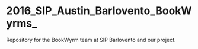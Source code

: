 # 2016_SIP_Austin_Barlovento_BookWyrms_
Repository for the BookWyrm team at SIP Barlovento and our project.
